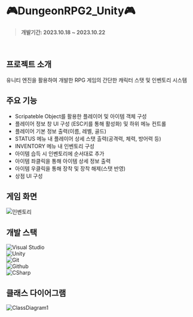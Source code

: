 # 🎮DungeonRPG2_Unity🎮
> **개발기간: 2023.10.18 ~ 2023.10.22**
</br>

## 프로젝트 소개
유니티 엔진을 활용하여 개발한 RPG 게임의 간단한 캐릭터 스탯 및 인벤토리 시스템

## 주요 기능
- Scripateble Object를 활용한 플레이어 및 아이템 객체 구성
- 플레이어 정보 창 UI 구성 (ESC키를 통해 활성화) 및 하위 메뉴 컨트롤
- 플레이어 기본 정보 출력(이름, 레벨, 골드)
- STATUS 메뉴 내 플레이어 상세 스탯 출력(공격력, 체력, 방어력 등)
- INVENTORY 메뉴 내 인벤토리 구성
- 아이템 습득 시 인벤토리에 순서대로 추가
- 아이템 좌클릭을 통해 아이템 상세 정보 출력
- 아이템 우클릭을 통해 장착 및 장착 해제(스탯 반영)
- 상점 UI 구성

## 게임 화면
![인벤토리](https://github.com/Nwjwifh/DungeonRPG2/assets/111439484/6cb8440b-07be-4b8a-8fc9-d70ee4d420f9)


## 개발 스택
![Visual Studio](https://img.shields.io/badge/Visual%20Studio-007ACC?style=for-the-badge&logo=Visual%20Studio&logoColor=white)</br>
![Unity](https://img.shields.io/badge/Unity-ffffff?style=for-the-badge&logo=Unity&logoColor=black)</br>
![Git](https://img.shields.io/badge/Git-F05032?style=for-the-badge&logo=Git&logoColor=white)</br>
![Github](https://img.shields.io/badge/GitHub-181717?style=for-the-badge&logo=GitHub&logoColor=white)           
![CSharp](https://img.shields.io/badge/CSharp-8977AD?style=for-the-badge&logo=CSharp&logoColor=white)

## 클래스 다이어그램
![ClassDiagram1](https://github.com/Nwjwifh/DungeonRPG2/assets/111439484/43f4c4a6-94b5-4f62-8245-19aa95aa9f68)



 
